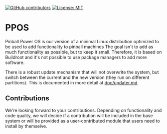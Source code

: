 [![GitHub contributors](https://img.shields.io/github/contributors/pinballpower/ppos.svg)](https://gitHub.com/pinballpower/ppos/graphs/contributors/)
[![License: MIT](https://img.shields.io/badge/License-MIT-yellow.svg)](https://opensource.org/licenses/MIT)
# PPOS

Pinball Power OS is our version of a minimal Linux distribution optimized to be used to add 
functionality to pinball machines
The goal isn't to add as much functionality as possible, but to keep it small. Therefore, 
it is based on Buildroot and it's not possible to use package managers to add more 
software.

There is a robust update mechanism that will not overwrite the system, but switch between
the current and the new version (they run on different partitions). This is documented in more detail at [doc/updater.md](doc/updater.md).

## Contributions
We're looking forward to your contributions. Depending on functionality and code quality, we will decide if a contribution will be included in the base system or will be provided as a user-contributed module that users need to install by themselve.

